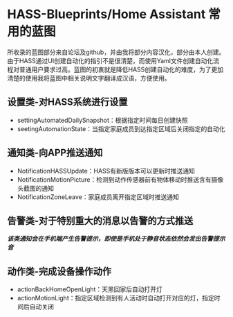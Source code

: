 # HASS-Blueprints/Home Assistant 常用的蓝图

所收录的蓝图部分来自论坛及github，并由我将部分内容汉化，部分由本人创建。由于HASS通过UI创建自动化的指引不是很清楚，而使用Yaml文件创建自动化流程对普通用户要求过高。蓝图的初衷就是降低HASS创建自动化的难度，为了更加清楚的使用我将蓝图中相关说明文字翻译成汉语，方便使用。

## 设置类-对HASS系统进行设置

- settingAutomatedDailySnapshot：根据指定时间每日创建快照  
- seetingAutomationState：当指定家庭成员到达指定区域后关闭指定的自动化  

## 通知类-向APP推送通知

- NotificationHASSUpdate：HASS有新版版本可以更新时推送通知  
- NotificationMotionPicture：检测到动作传感器前有物体移动时推送含有摄像头截图的通知  
- NotificationZoneLeave：家庭成员离开指定区域时推送通知  

## 告警类-对于特别重大的消息以告警的方式推送
***该类通知会在手机端产生告警提示，即使是手机处于静音状态依然会发出告警提示音***  

## 动作类-完成设备操作动作

- actionBackHomeOpenLight：天黑回家后自动打开灯  
- actionMotionLight：指定区域检测到有人活动时自动打开对应的灯，指定时间后自动关闭  
